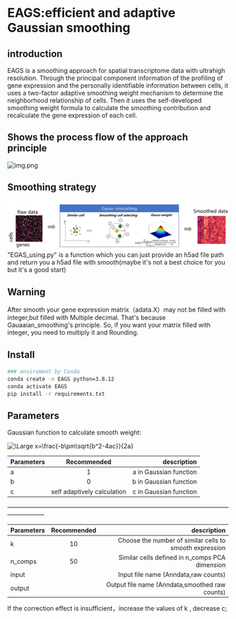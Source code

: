 # EAGS:efficient and adaptive Gaussian smoothing
## introduction
EAGS is a smoothing approach for spatial transcriptome data with ultrahigh resolution. 
Through the principal component information of the profiling of gene expression and the 
personally identifiable information between cells, it uses a two-factor adaptive smoothing 
weight mechanism to determine the neighborhood relationship of cells. Then it uses the 
self-developed smoothing weight formula to calculate the smoothing contribution and 
recalculate the gene expression of each cell.
## Shows the process flow of the approach principle
![img.png](img/fig1.jpg)
## Smoothing strategy
![img.png](img/fig2.jpg)
"EGAS_using.py" is a function which you can just provide an h5ad file path and return you a
h5ad file with smooth(maybe it's not a best choice for you but it's a good start)


## Warning
After smooth your gene expression matrix（adata.X）may not be filled with integer,but filled with Multiple decimal.
That's because Gauaaian_smoothing's principle. So, if you want your matrix filled with integer,
you need to multiply it and Rounding.
## Install
```bash
### enviroment by Conda
conda create -n EAGS python=3.8.12
conda activate EAGS
pip install -r requirements.txt
```
## Parameters

Gaussian function to calculate smooth weight:

<img src="https://latex.codecogs.com/svg.latex?\Large&space;GS(R)=ae^{-\frac{(R-b)^2}{2c^2}} " title="\Large x=\frac{-b\pm\sqrt{b^2-4ac}}{2a}" />


| Parameters  |         Recommended         |  description |
|----------|:---------------------------:|------:|
| a |              1              | a in Gaussian function |
| b |              0              | b in Gaussian function |
| c | self adaptively calculation |c in Gaussian function |

——————————————————————————————————————————

| Parameters  |    Recommended       |  description |
|----------|:-------:|------:|
| k |  10 | Choose the number of similar cells to smooth expression |
| n_comps |  50 | Similar cells defined in n_comps PCA dimension |
| input |  | Input file name (Anndata,raw counts) |
| output |  | Output file name (Anndata,smoothed raw counts)|


If the correction effect is insufficient，increase the values of k , decrease c;
